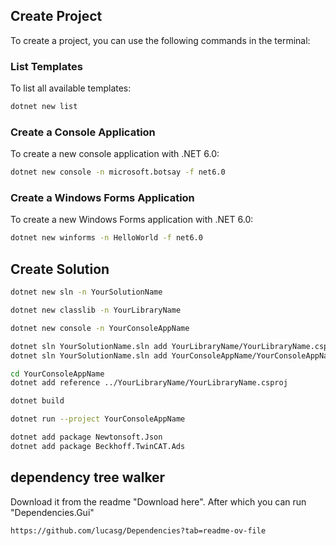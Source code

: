 ## Create Project

To create a project, you can use the following commands in the terminal:

### List Templates

To list all available templates:

```bash
dotnet new list
```

### Create a Console Application

To create a new console application with .NET 6.0:
```bash
dotnet new console -n microsoft.botsay -f net6.0
```

### Create a Windows Forms Application

To create a new Windows Forms application with .NET 6.0:
```bash
dotnet new winforms -n HelloWorld -f net6.0
```

## Create Solution

```bash
dotnet new sln -n YourSolutionName
```
```bash
dotnet new classlib -n YourLibraryName
```

```bash
dotnet new console -n YourConsoleAppName
```
```bash
dotnet sln YourSolutionName.sln add YourLibraryName/YourLibraryName.csproj
dotnet sln YourSolutionName.sln add YourConsoleAppName/YourConsoleAppName.csproj
```

```bash
cd YourConsoleAppName
dotnet add reference ../YourLibraryName/YourLibraryName.csproj
```
```bash
dotnet build
```
```bash
dotnet run --project YourConsoleAppName
```

```bash
dotnet add package Newtonsoft.Json
dotnet add package Beckhoff.TwinCAT.Ads
```

## dependency tree walker
Download it from the readme "Download here".  After which you can run "Dependencies.Gui"
```bash
https://github.com/lucasg/Dependencies?tab=readme-ov-file
```
